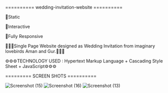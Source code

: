 ========== wedding-invitation-website ==========

🎯Static

🎯Interactive

🎯Fully Responsive


📖📖📖Single Page Website designed as Wedding Invitation from imaginary lovebirds Aman and Gur.📖📖📖

⚙️⚙️⚙️TECHNOLOGY USED : Hypertext Markup Language + Cascading Style Sheet + JavaScript⚙️⚙️⚙️

========= SCREEN SHOTS ==========

![Screenshot (15)](https://user-images.githubusercontent.com/112867859/198951158-4f066edc-e299-4a2a-aaa8-0c824cadcbd9.png)
![Screenshot (16)](https://user-images.githubusercontent.com/112867859/198951307-6156e0a1-bba1-442f-ae8c-2a9632728837.png)
![Screenshot (13)](https://user-images.githubusercontent.com/112867859/198951365-4bec8803-7a5e-4b88-94ac-69d7103df573.png)

